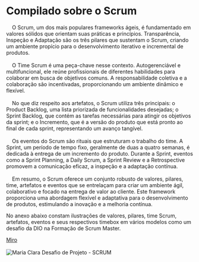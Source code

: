 # Compilado sobre o Scrum

&nbsp;&nbsp;&nbsp;&nbsp;O Scrum, um dos mais populares frameworks ágeis, é fundamentado em valores sólidos que orientam suas práticas e princípios. Transparência, Inspeção e Adaptação são os três pilares que sustentam o Scrum, criando um ambiente propício para o desenvolvimento iterativo e incremental de produtos.
<br/><br/>
&nbsp;&nbsp;&nbsp;&nbsp;O Time Scrum é uma peça-chave nesse contexto. Autogerenciável e multifuncional, ele reúne profissionais de diferentes habilidades para colaborar em busca de objetivos comuns. A responsabilidade coletiva e a colaboração são incentivadas, proporcionando um ambiente dinâmico e flexível.
<br/><br/>
&nbsp;&nbsp;&nbsp;&nbsp;No que diz respeito aos artefatos, o Scrum utiliza três principais: o Product Backlog, uma lista priorizada de funcionalidades desejadas; o Sprint Backlog, que contém as tarefas necessárias para atingir os objetivos da sprint; e o Incremento, que é a versão do produto que está pronto ao final de cada sprint, representando um avanço tangível.
<br/><br/>
&nbsp;&nbsp;&nbsp;&nbsp;Os eventos do Scrum são rituais que estruturam o trabalho do time. A Sprint, um período de tempo fixo, geralmente de duas a quatro semanas, é dedicada à entrega de um incremento do produto. Durante a Sprint, eventos como a Sprint Planning, a Daily Scrum, a Sprint Review e a Retrospective promovem a comunicação eficaz, a inspeção e a adaptação contínua.
<br/><br/>
&nbsp;&nbsp;&nbsp;&nbsp;Em resumo, o Scrum oferece um conjunto robusto de valores, pilares, time, artefatos e eventos que se entrelaçam para criar um ambiente ágil, colaborativo e focado na entrega de valor ao cliente. Este framework proporciona uma abordagem flexível e adaptativa para o desenvolvimento de produtos, estimulando a inovação e a melhoria contínua.

 No anexo abaixo constam ilustrações de valores, pilares, time Scrum, artefatos, eventos e seus respectivos timebox em vários modelos como um desafio da DIO na Formação de Scrum Master.

[Miro](https://miro.com/app/board/uXjVNxIOaNE=/?share_link_id=58291087686)
<br/><br/>
![Maria Clara  Desafio de Projeto - SCRUM](https://github.com/MariaPaes/CompiladoScrum/assets/96590549/f9612c5e-c1d0-4ad8-b2b4-94d5e9d84160)
